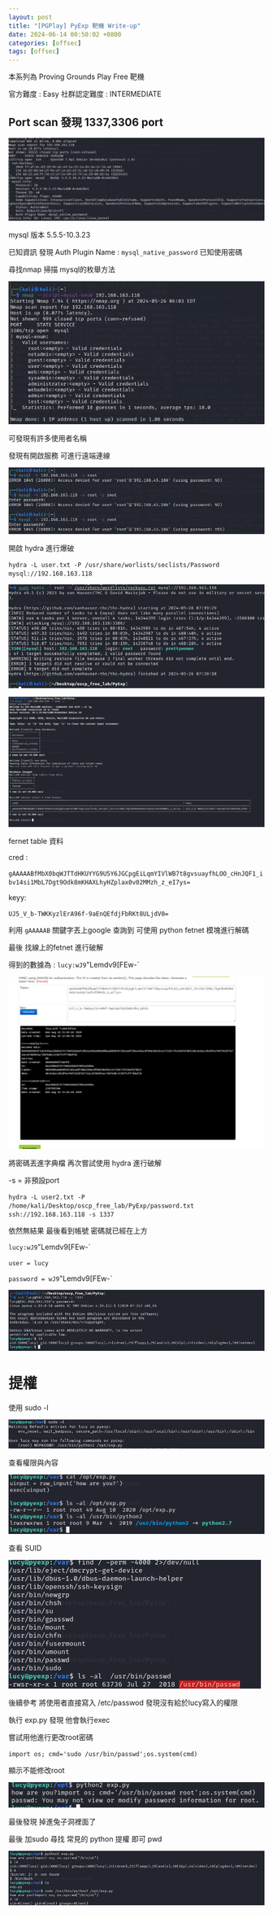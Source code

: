 ```yaml
---
layout: post
title: "[PGPlay] PyExp 靶機 Write-up"
date: 2024-06-14 00:50:02 +0800
categories: [offsec]
tags: [offsec]
---
```

本系列為 Proving Grounds Play Free 靶機

官方難度 : Easy
社群認定難度 : INTERMEDIATE

## Port scan 發現 1337,3306 port

![](../static/img/2024-06-14/0.png)

mysql 版本 5.5.5-10.3.23

已知資訊 發現 Auth Plugin Name : `mysql_native_password` 已知使用密碼

尋找nmap 掃描 mysql的枚舉方法

![](../static/img/2024-06-14/1.png)

可發現有許多使用者名稱 

發現有開啟服務 可進行遠端連線

![](../static/img/2024-06-14/2.png)

開啟 hydra 進行爆破

`hydra -L user.txt -P /usr/share/worlists/seclists/Password mysql://192.168.163.118`

![](../static/img/2024-06-14/3.png)

![](../static/img/2024-06-14/4.png)

fernet table 資料

cred : 

`gAAAAABfMbX0bqWJTTdHKUYYG9U5Y6JGCpgEiLqmYIVlWB7t8gvsuayfhLOO_cHnJQF1_ibv14si1MbL7Dgt9Odk8mKHAXLhyHZplax0v02MMzh_z_eI7ys=`

keyy:

`UJ5_V_b-TWKKyzlErA96f-9aEnQEfdjFbRKt8ULjdV0=` 

利用 `gAAAAAB` 關鍵字丟上google 查詢到 可使用 python fetnet 模塊進行解碼

最後 找線上的fetnet 進行破解

得到的數據為 : `lucy:wJ9`"Lemdv9[FEw-`

![](../static/img/2024-06-14/5.png)

將密碼丟進字典檔 再次嘗試使用 hydra 進行破解

-s = 非預設port 

`hydra -L user2.txt -P /home/kali/Desktop/oscp_free_lab/PyExp/password.txt ssh://192.168.163.118 -s 1337`

依然無結果 最後看到帳號 密碼就已經在上方

`lucy:wJ9`"Lemdv9[FEw-`

`user = lucy` 

`password = wJ9`"Lemdv9[FEw-`

![](../static/img/2024-06-14/6.png)

# 提權

使用 sudo -l

![](../static/img/2024-06-14/7.png)

查看權限與內容

![](../static/img/2024-06-14/8.png)

查看 SUID

![](../static/img/2024-06-14/9.png)

後續參考 將使用者直接寫入 /etc/passwod 發現沒有給於lucy寫入的權限

執行 exp.py 發現 他會執行exec

嘗試用他進行更改root密碼

`import os; cmd='sudo /usr/bin/passwd';os.system(cmd)`

顯示不能修改root

![](../static/img/2024-06-14/10.png)

最後發現 掉進兔子洞裡面了

最後 加sudo 尋找 常見的 python 提權 即可 pwd

![](../static/img/2024-06-14/11.png)